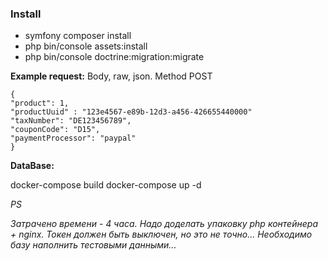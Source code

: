 
### Install
+ symfony composer install
+ php bin/console assets:install
+ php bin/console doctrine:migration:migrate

**Example request:**
Body, raw, json. Method POST
```
{
"product": 1,
"productUuid" : "123e4567-e89b-12d3-a456-426655440000"
"taxNumber": "DE123456789",
"couponCode": "D15",
"paymentProcessor": "paypal"
}
```

**DataBase:**

docker-compose build
docker-compose up -d 


_PS_

_Затрачено времени - 4 часа.
Надо доделать упаковку php контейнера + nginx.
Токен должен быть выключен, но это не точно...
Необходимо базу наполнить тестовыми данными..._